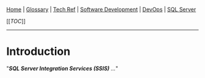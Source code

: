 [Home](/Slalom-LLC/Slalom-Consulting) | [Glossary](/Glossary) | [Tech Ref](/Tech-Ref) | [Software Development](/Tech-Ref/Software-Development) | [DevOps](/Tech-Ref/Software-Development/DevOps-\(Development-and-IT-Operations\)) | [SQL Server](/Tech-Ref/Microsoft/SQL-Server)

[[_TOC_]]

---
# Introduction
"_***SQL Server Integration Services (SSIS)*** ..._"
